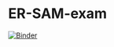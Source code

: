# ER-SAM-exam
[![Binder](https://mybinder.org/badge_logo.svg)](https://mybinder.org/v2/gh/tub-er/ER-SAM-exam/HEAD?labpath=ER-SAM-Test-15122023.ipynb)
